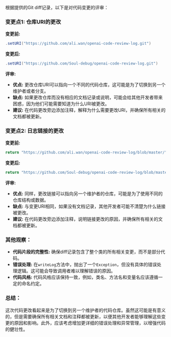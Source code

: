 根据提供的Git diff记录，以下是对代码变更的评审：

### 变更点1: 仓库URI的更改

**变更前:**
```java
.setURI("https://github.com/ali.wan/openai-code-review-log.git")
```

**变更后:**
```java
.setURI("https://github.com/Soul-debug/openai-code-review-log.git")
```

**评审:**
- **优点:** 更改仓库URI可以指向一个不同的代码仓库，这可能是为了切换到另一个维护者或者分支。
- **缺点:** 如果更改仓库而没有相应的文档记录或说明，可能会给其他开发者带来困惑，因为他们可能需要知道为什么URI被更改。
- **建议:** 在代码更改旁边添加注释，解释为什么需要更改URI，并确保所有相关的文档都被更新。

### 变更点2: 日志链接的更改

**变更前:**
```java
return "https://github.com/ali.wan/openai-code-review-log/blob/master/" + dateFolderName + "/" + fileName;
```

**变更后:**
```java
return "https://github.com/Soul-debug/openai-code-review-log/blob/master/" + dateFolderName + "/" + fileName;
```

**评审:**
- **优点:** 同样，更改链接可以指向另一个维护者的仓库，可能是为了使用不同的仓库结构或数据。
- **缺点:** 与变更URI相同，如果没有文档记录，其他开发者可能不清楚为什么链接被更改。
- **建议:** 在代码更改旁边添加注释，说明链接更改的原因，并确保所有相关的文档都被更新。

### 其他观察：

- **代码片段的完整性:** 确保diff记录包含了整个类的所有相关变更，而不是部分代码。
- **错误处理:** 在`writeLog`方法中，抛出了一个`Exception`，但没有具体的错误处理逻辑。这可能会导致调用者难以理解错误的原因。
- **代码风格:** 代码风格应该保持一致，例如，类名、方法名和变量名应该遵循一定的命名约定。

### 总结：

这次代码更改看起来是为了切换到另一个维护者的代码仓库。虽然这可能是有意义的，但是需要确保所有相关文档和注释都被更新，以便其他开发者能够理解这些变更的原因和影响。此外，应该考虑增加更详细的错误处理和异常管理，以增强代码的健壮性。
